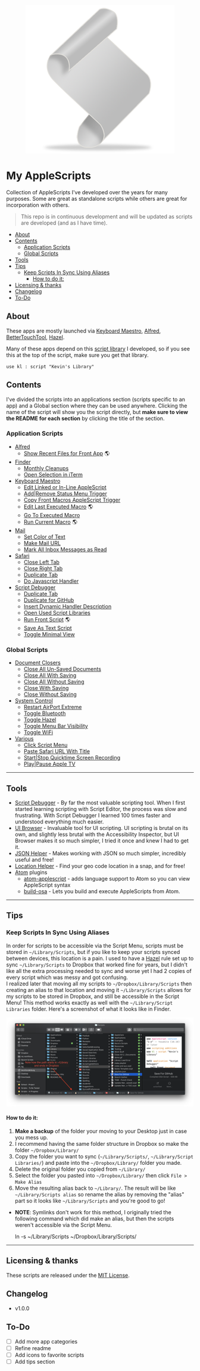 <p align="center"> <img src="./imgs/script.png"> </p>

# My AppleScripts

Collection of AppleScripts I've developed over the years for many purposes. Some are great as standalone scripts while others are great for incorporation with others.

> This repo is in continuous development and will be updated as scripts are developed (and as I have time).

<!-- TOC depthFrom:2 -->

- [About](#about)
- [Contents](#contents)
    - [Application Scripts](#application-scripts)
    - [Global Scripts](#global-scripts)
- [Tools](#tools)
- [Tips](#tips)
    - [Keep Scripts In Sync Using Aliases](#keep-scripts-in-sync-using-aliases)
        - [How to do it:](#how-to-do-it)
- [Licensing & thanks](#licensing--thanks)
- [Changelog](#changelog)
- [To-Do](#to-do)

<!-- /TOC -->

<a id="about"></a>

## About

These apps are mostly launched via [Keyboard Maestro][kmapp], [Alfred][alfredapp], [BetterTouchTool][bttapp], [Hazel][hazelapp].

Many of these apps depend on this [script library][kevinslib] I developed, so if you see this at the top of the script, make sure you get that library.

```AppleScript
use kl : script "Kevin's Library"
```

## Contents

I've divided the scripts into an applications section (scripts specific to an app) and a Global section where they can be used anywhere. Clicking the name of the script will show you the script directly, but **make sure to view the README for each section** by clicking the title of the section.

<a id="Applications"></a>

### Application Scripts

- [Alfred](./Alfred)
  - [Show Recent Files for Front App](./Alfred/Show%20Recent%20Files%20for%20Front%20App.applescript) 🌎
- [Finder][finder]
  - [Monthly Cleanups][2f34cbb7]
  - [Open Selection in iTerm](./Finder/Open%20Selection%20in%20iTerm.applescript)
- [Keyboard Maestro][km]
  - [Edit Linked or In-Line AppleScript][3034f6a6]
  - [Add|Remove Status Menu Trigger][8111e7c4]
  - [Copy Front Macros AppleScript Trigger](./Keyboard%20Maestro/Copy%20Front%20Macros%20AppleScript%20Trigger.applescript)
  - [Edit Last Executed Macro](./Keyboard%20Maestro/Edit%20Last%20Executed%20Macro.applescript) 🌎
  - [Go To Executed Macro](./Keyboard%20Maestro/Go%20To%20Executed%20Macro.applescript)
  - [Run Current Macro](./Keyboard%20Maestro/Run%20Current%20Macro.applescript) 🌎
- [Mail][mail]
  - [Set Color of Text][d1529523]
  - [Make Mail URL][63ba2f90]
  - [Mark All Inbox Messages as Read](./Mail/Mark%20All%20Inbox%20Messages%20as%20Read.applescript)
- [Safari](./Safari)
  - [Close Left Tab](./Safari/Close%20Left%20Tab.applescript)
  - [Close Right Tab](./Safari/Close%20Right%20Tab.applescript)
  - [Duplicate Tab](./Safari/Duplicate%20Tab.applescript)
  - [Do Javascript Handler](./Safari/Do%20Javascript%20Handler.applescript)
- [Script Debugger][sdb]
  - [Duplicate Tab][ff203baf]
  - [Duplicate for GitHub][ea9fb946]
  - [Insert Dynamic Handler Description](./Script%20Debugger/Insert%20Dynamic%20Handler%20Description.applescript)
  - [Open Used Script Libraries][3c961777]
  - [Run Front Script](./Script%20Debugger/Run%20Front%20Script.applescript) 🌎
  - [Save As Text Script][98e99d57]
  - [Toggle Minimal View][3a899b61]

[2f34cbb7]: ./Finder/Monthly%20Cleanups.applescript
[3034f6a6]: ./Keyboard%20Maestro/Edit%20Linked%20or%20In-Line%20AppleScript.applescript
[8111e7c4]: ./Keyboard%20Maestro/Add|Remove%20Status%20Menu%20Trigger.applescript
[d1529523]: ./Mail/Set%20Color%20of%20Text.applescript
[63ba2f90]: ./Mail/Make%20Mail%20URL.applescript
[ff203baf]: ./Script%20Debugger/Duplicate%20Tab.applescript
[ea9fb946]: ./Script%20Debugger/Duplicate%20for%20GitHub.applescript
[3c961777]: ./Script%20Debugger/Open%20Used%20Script%20Libraries.applescript
[98e99d57]: ./Script%20Debugger/Save%20As%20Text%20Script.applescript
[3a899b61]: ./Script%20Debugger/Toggle%20Minimal%20View.applescript

<a id="Various"></a>

### Global Scripts

- [Document Closers][docclosers]
  - [Close All Un-Saved Documents][9a704632]
  - [Close All With Saving][3b80a0d2]
  - [Close All Without Saving](./Document%20Closers/Close%20All%20Without%20Saving.applescript)
  - [Close With Saving](./Document%20Closers/Close%20With%20Saving.applescript)
  - [Close Without Saving](./Document%20Closers/Close%20Without%20Saving.applescript)
- [System Control][sc]
  - [Restart AirPort Extreme](./System%20Control/Restart%20AirPort%20Extreme.applescript)
  - [Toggle Bluetooth][25e6a902]
  - [Toggle Hazel][d2434bdc]
  - [Toggle Menu Bar Visibility][a517cb4f]
  - [Toggle WiFi](./System%20Control/Toggle%20WiFi.applescript)
- [Various][global]
  - [Click Script Menu][d1c0746f]
  - [Paste Safari URL With Title][1d8d603d]
  - [Start|Stop Quicktime Screen Recording][a921fa5d]
  - [Play|Pause Apple TV](./Global/Play|Pause%20Apple%20TV.applescript)

[9a704632]: ./Document%20Closers/Close%20All%20Un-Saved%20Documents.applescript
[3b80a0d2]: ./Document%20Closers/Close%20All%20With%20Saving.applescript
[25e6a902]: ./System%20Control/Toggle%20Bluetooth.applescript
[a517cb4f]: ./System%20Control/Toggle%20Menu%20Bar%20Visibility.applescript
[d2434bdc]: ./System%20Control/Toggle%20Hazel.applescript
[d1c0746f]: ./Global/Click%20Script%20Menu.applescript
[1d8d603d]: ./Global/Paste%20Safari%20URL%20With%20Title.applescript
[a921fa5d]: ./Global/Start|Stop%20Quicktime%20Screen%20Recording.applescript

---

## Tools

- [Script Debugger](https://latenightsw.com/) - By far the most valuable scripting tool. When I first started learning scripting with Script Editor, the process was slow and frustrating. With Script Debugger I learned 100 times faster and understood everything much easier.
- [UI Browser](https://pfiddlesoft.com/uibrowser/) - Invaluable tool for UI scripting. UI scripting is brutal on its own, and slightly less brutal with the Accessibility Inspector, but UI Browser makes it so much simpler, I tried it once and knew I had to get it.
- [JSON Helper](https://apps.apple.com/us/app/json-helper-for-applescript/id453114608?mt=12) - Makes working with JSON so much simpler, incredibly useful and free!
- [Location Helper](https://apps.apple.com/us/app/location-helper/id488536386?mt=12) - Find your geo code location in a snap, and for free!
- [Atom](https://atom.io/) plugins
  - [atom-applescript](https://github.com/franzheidl/atom-applescript) - adds language support to Atom so you can view AppleScript syntax
  - [build-osa](https://github.com/idleberg/atom-build-osa) - Lets you build and execute AppleScripts from Atom.

---

## Tips

### Keep Scripts In Sync Using Aliases

In order for scripts to be accessible via the Script Menu, scripts must be stored in `~/Library/Scripts`, but if you like to keep your scripts synced between devices, this location is a pain. I used to have a [Hazel][hazelapp] rule set up to sync `~/Library/Scripts` to Dropbox that worked fine for years, but I didn't like all the extra processing needed to sync and worse yet I had 2 copies of every script which was messy and got confusing.<br>
I realized later that moving all my scripts to `~/Dropbox/Library/Scripts` then creating an alias to that location and moving it `~/Library/Scripts` allows for my scripts to be stored in Dropbox, and still be accessible in the Script Menu! This method works exactly as well with the `~/Library/Script Libraries` folder. Here's a screenshot of what it looks like in Finder.

![aliasDemo](./imgs/aliasPath.png)

#### How to do it:

1.  **Make a backup** of the folder your moving to your Desktop just in case you mess up.
2.  I recommend having the same folder structure in Dropbox so make the folder `~/Dropbox/Library/`
3.  Copy the folder you want to sync (`~/Library/Scripts/`, `~/Library/Script Libraries/`) and paste into the `~/Dropbox/Library/` folder you made.
4.  Delete the original folder you copied from `~/Library/`
5.  Select the folder you pasted into `~/Dropbox/Library/` then click `File > Make Alias`
6.  Move the resulting alias back to `~/Library/`. The result will be like `~/Library/Scripts alias` so rename the alias by removing the "alias" part so it looks like `~/Library/Scripts` and you're good to go!

- **NOTE**: Symlinks don't work for this method, I originally tried the following command which did make an alias, but then the scripts weren't accessible via the Script Menu.


    ln -s ~/Library/Scripts ~/Dropbox/Library/Scripts/

---

## Licensing & thanks

These scripts are released under the [MIT License][mit].

<a id="changelog"></a>

## Changelog

- v1.0.0

## To-Do

- [ ] Add more app categories
- [ ] Refine readme
- [ ] Add icons to favorite scripts
- [ ] Add tips section

<!-- External links -->

[alfredapp]: https://www.alfredapp.com/
[bttapp]: https://folivora.ai/
[kmapp]: https://www.keyboardmaestro.com/
[hazelapp]: https://www.noodlesoft.com/

<!-- My GitHub links -->

[kevinslib]: https://github.com/kevin-funderburg/AppleScript-libraries/blob/master/Kevin's%20Library.applescript

<!-- Sub directories -->

[blob]: https://github.com/kevin-funderburg/AppleScripts/blob/master/
[docclosers]: https://github.com/kevin-funderburg/AppleScripts/tree/master/Document%20Closers
[finder]: https://github.com/kevin-funderburg/AppleScripts/tree/master/Finder
[global]: https://github.com/kevin-funderburg/AppleScripts/tree/master/Global
[km]: ./Keyboard%20Maestro
[mail]: https://github.com/kevin-funderburg/AppleScripts/tree/master/mail
[mit]: https://github.com/kevin-funderburg/AppleScripts/blob/master/LICENSE.txt
[sdb]: ./Script%20Debugger
[sc]: https://github.com/kevin-funderburg/AppleScripts/blob/master/System%20Control
